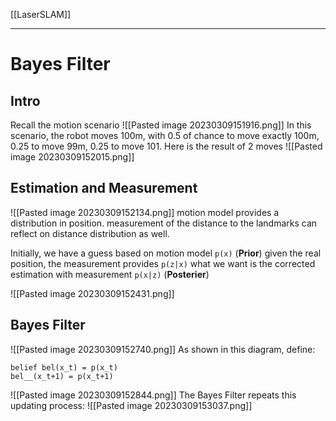 [[LaserSLAM]]
****
# Bayes Filter
## Intro
Recall the motion scenario
![[Pasted image 20230309151916.png]]
In this scenario, the robot moves 100m, with 0.5 of chance to move exactly 100m, 0.25 to move 99m, 0.25 to move 101.
Here is the result of 2 moves
![[Pasted image 20230309152015.png]]
## Estimation and Measurement
![[Pasted image 20230309152134.png]]
motion model provides a distribution in position.
measurement of the distance to the landmarks can reflect on distance distribution as well.

Initially, we have a guess based on motion model `p(x)` (**Prior**)
given the real position, the measurement provides `p(z|x)`
what we want is the corrected estimation with measurement `p(x|z)` (**Posterier**)

![[Pasted image 20230309152431.png]]
## Bayes Filter
![[Pasted image 20230309152740.png]]
As shown in this diagram, define:
```
belief bel(x_t) = p(x_t)
bel__(x_t+1) = p(x_t+1)
```
![[Pasted image 20230309152844.png]]
The Bayes Filter repeats this updating process:
![[Pasted image 20230309153037.png]]
